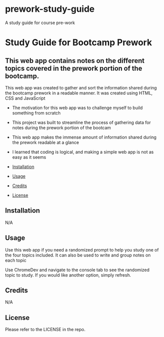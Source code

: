 # prework-study-guide
A study guide for course pre-work
# Study Guide for Bootcamp Prework

## This web app contains notes on the different topics covered in the prework portion of the bootcamp.

This web app was created to gather and sort the information shared during the bootcamp prework in a readable manner. It was created using HTML, CSS and JavaScript

- The motivation for this web app was to challenge myself to build something from scratch
- This project was built to streamline the process of gathering data for notes during the prework portion of the bootcam
- This web app makes the immense amount of information shared during the prework readable at a glance
- I learned that coding is logical, and making a simple web app is not as easy as it seems

- [Installation](#installation)
- [Usage](#usage)
- [Credits](#credits)
- [License](#license)

## Installation

N/A

## Usage

Use this web app if you need a randomized prompt to help you study one of the four topics included. It can also be used to write and group notes on each topic

Use ChromeDev and navigate to the console tab to see the randomized topic to study. If you would like another option, simply refresh.

## Credits
N/A

## License

Please refer to the LICENSE in the repo.
